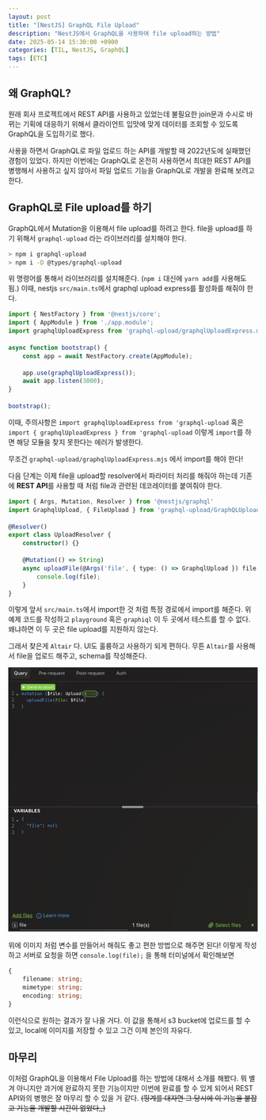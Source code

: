 ```yaml
---
layout: post
title: "[NestJS] GraphQL File Upload"
description: "NestJS에서 GraphQL을 사용하여 file upload하는 방법"
date: 2025-05-14 15:30:00 +0900
categories: [TIL, NestJS, GraphQL]
tags: [ETC]
---
```


## 왜 GraphQL?

원래 회사 프로젝트에서 REST API를 사용하고 있었는데 불필요한 join문과 수시로 바뀌는 기획에 대응하기 위해서 클라이언트 입맛에 맞게 데이터를 조회할 수 있도록 GraphQL을 도입하기로 했다.

사용을 하면서 GraphQL로 파일 업로드 하는 API를 개발할 때 2022년도에 실패했던 경험이 있었다. 하지만 이번에는 GraphQL로 온전히 사용하면서 최대한 REST API를 병행해서 사용하고 싶지 않아서 파일 업로드 기능을 GraphQL로 개발을 완료해 보려고 한다.

## GraphQL로 File upload를 하기

GraphQL에서 Mutation을 이용해서 file upload를 하려고 한다. file을 upload를 하기 위해서 `graphql-upload` 라는 라이브러리를 설치해야 한다.

```bash
> npm i graphql-upload
> npm i -D @types/graphql-upload
```

위 명령어를 통해서 라이브러리를 설치해준다. (`npm i` 대신에 `yarn add`를 사용해도 됨.)
이때, nestjs `src/main.ts`에서 graphql upload express를 활성화를 해줘야 한다.

```ts
import { NestFactory } from '@nestjs/core';
import { AppModule } from './app.module';
import graphqlUploadExpress from 'graphql-upload/graphqlUploadExpress.mjs';

async function bootstrap() {
    const app = await NestFactory.create(AppModule);

    app.use(graphqlUploadExpress());
    await app.listen(3000);
}

bootstrap();
```

이때, 주의사항은 `import graphqlUploadExpress from 'graphql-upload` 혹은 `import { graphqlUploadExpress } from 'graphql-upload` 이렇게 `import`를 하면 해당 모듈을 찾지 못한다는 에러가 발생한다.

무조건 `graphql-upload/graphqlUploadExpress.mjs` 에서 import를 해야 한다!

다음 단계는 이제 file을 upload할 resolver에서 파라미터 처리를 해줘야 하는데 기존에 **REST API**를 사용할 때 처럼 file과 관련된 데코레이터를 붙여줘야 한다.

```ts
import { Args, Mutation, Resolver } from '@nestjs/graphql'
import GraphqlUpload, { FileUpload } from 'graphql-upload/GraphQLUpload.mjs'

@Resolver()
export class UploadResolver {
    constructor() {}

    @Mutation(() => String)
    async uploadFile(@Args('file', { type: () => GraphqlUpload }) file: FileUpload) {
        console.log(file);
    }
}
```

이렇게 앞서 `src/main.ts`에서 import한 것 처럼 특정 경로에서 import를 해준다.
위 예제 코드를 작성하고 `playground` 혹은 `graphiql` 이 두 곳에서 테스트를 할 수 없다.
왜냐하면 이 두 곳은 file upload를 지원하지 않는다.

그래서 찾은게 `Altair` 다. UI도 훌륭하고 사용하기 되게 편하다. 무튼 `Altair`를 사용해서 file을 업로드 해주고, schema를 작성해준다.

![auto-scaling-group](/assets/img/post/graphql-file-upload.png)

위에 이미지 처럼 변수를 만들어서 해줘도 좋고 편한 방법으로 해주면 된다!
이렇게 작성하고 서버로 요청을 하면 `console.log(file);` 을 통해 터미널에서 확인해보면
```ts
{
    filename: string;
    mimetype: string;
    encoding: string;
}
```

이런식으로 원하는 결과가 잘 나올 거다. 이 값을 통해서 s3 bucket에 업로드를 할 수 있고, local에 이미지를 저장할 수 있고 그건 이제 본인의 자유다.

## 마무리

이처럼 GraphQL을 이용해서 File Upload를 하는 방법에 대해서 소개를 해봤다. 뭐 별겨 아니지만 과거에 완료하지 못한 기능이지만 이번에 완료를 할 수 있게 되어서 REST API와의 병행은 잘 마무리 할 수 있을 거 같다. ~~(핑계를 대자면 그 당시에 이 기능을 붙잡고 기능을 개발할 시간이 없었다,,)~~
